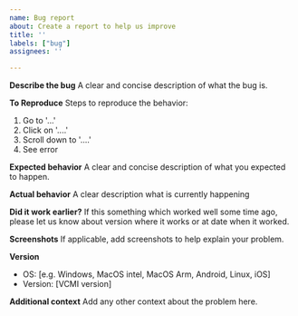 ```yaml
---
name: Bug report
about: Create a report to help us improve
title: ''
labels: ["bug"]
assignees: ''

---
```


**Describe the bug**
A clear and concise description of what the bug is.

**To Reproduce**
Steps to reproduce the behavior:
1. Go to '...'
2. Click on '....'
3. Scroll down to '....'
4. See error

**Expected behavior**
A clear and concise description of what you expected to happen.

**Actual behavior**
A clear description what is currently happening 

**Did it work earlier?**
If this something which worked well some time ago, please let us know about version where it works or at date when it worked.

**Screenshots**
If applicable, add screenshots to help explain your problem.

**Version**
 - OS: [e.g. Windows, MacOS intel, MacOS Arm, Android, Linux, iOS]
 - Version: [VCMI version]

**Additional context**
Add any other context about the problem here.
